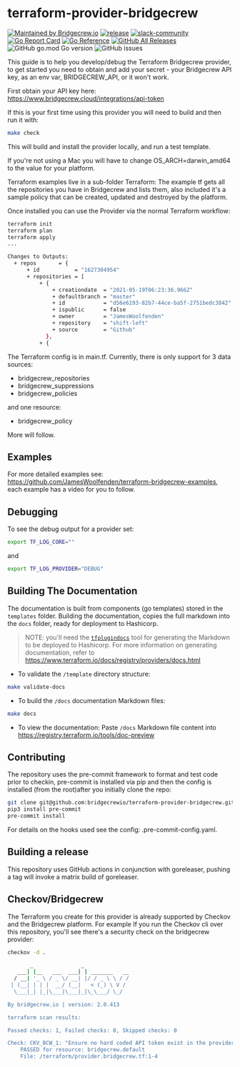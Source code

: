 # terraform-provider-bridgecrew

[![Maintained by Bridgecrew.io](https://img.shields.io/badge/maintained%20by-bridgecrew.io-blueviolet)](https://bridgecrew.io/?utm_source=github&utm_medium=organic_oss&utm_campaign=terraform-provider-bridgecrew)
[![release](https://github.com/bridgecrewio/terraform-provider-bridgecrew/actions/workflows/release.yml/badge.svg)](https://github.com/bridgecrewio/terraform-provider-bridgecrew/actions/workflows/security.yml)
[![slack-community](https://img.shields.io/badge/slack-bridgecrew-blueviolet.svg?logo=slack)](https://codifiedsecurity.slack.com/)
[![Go Report Card](https://goreportcard.com/badge/github.com/bridgecrewio/terraform-provider-bridgecrew)](https://goreportcard.com/report/github.com/bridgecrewio/terraform-provider-bridgecrew)
[![Go Reference](https://pkg.go.dev/badge/github.com/bridgecrewio/terraform-provider-bridgecrew.svg)](https://pkg.go.dev/github.com/bridgecrewio/terraform-provider-bridgecrew)
[![GitHub All Releases](https://img.shields.io/github/downloads/bridgecrewio/terraform-provider-bridgecrew/total)](https://github.com/bridgecrewio/terraform-provider-bridgecrew/releases)
![GitHub go.mod Go version](https://img.shields.io/github/go-mod/go-version/bridgecrewio/terraform-provider-bridgecrew)
![GitHub issues](https://img.shields.io/github/issues/bridgecrewio/terraform-provider-bridgecrew)

This guide is to help you develop/debug the Terraform Bridgecrew provider, to get started you need to obtain and add your secret - your Bridgecrew API key, as an env var,
BRIDGECREW_API, or it won't work.

First obtain your API key here: <https://www.bridgecrew.cloud/integrations/api-token>

If this is your first time using this provider you will need to build
and then run it with:

```bash
make check
```

This will build and install the provider locally, and run a test template.

If you're not using a Mac you will have to change OS_ARCH=darwin_amd64 to the value for your platform.

Terraform examples live in a sub-folder Terraform:
The example tf gets all the repositories you have in Bridgecrew and lists them, also included it's a sample policy that can be created, updated and destroyed by the platform.

Once installed you can use the Provider via the normal Terraform workflow:

```bash
terraform init
terraform plan
terraform apply
...

Changes to Outputs:
  + repos       = {
      + id           = "1627304954"
      + repositories = [
          + {
              + creationdate  = "2021-05-19T06:23:36.966Z"
              + defaultbranch = "master"
              + id            = "d56e6193-82b7-44ce-ba5f-2751bedc3842"
              + ispublic      = false
              + owner         = "JamesWoolfenden"
              + repository    = "shift-left"
              + source        = "Github"
            },
          + {
```

The Terraform config is in main.tf.
Currently, there is only support for 3 data sources:

- bridgecrew_repositories
- bridgecrew_suppressions
- bridgecrew_policies

and one resource:

- bridgecrew_policy

More will follow.

## Examples

For more detailed examples see:  <https://github.com/JamesWoolfenden/terraform-bridgecrew-examples>, each example has a video for you to follow.

## Debugging

To see the debug output for a provider set:

```bash
export TF_LOG_CORE=""
```

and

```bash
export TF_LOG_PROVIDER="DEBUG"
```

## Building The Documentation

The documentation is built from components (go templates) stored in the `templates` folder.
Building the documentation, copies the full markdown into the `docs` folder, ready for deployment to Hashicorp.

> NOTE: you'll need the [`tfplugindocs`](https://github.com/hashicorp/terraform-plugin-docs) tool for generating the Markdown to be deployed to Hashicorp. For more information on generating documentation, refer to https://www.terraform.io/docs/registry/providers/docs.html

- To validate the `/template` directory structure:

```bash
make validate-docs
```

- To build the `/docs` documentation Markdown files:

```bash
make docs
```

- To view the documentation:
Paste `/docs` Markdown file content into https://registry.terraform.io/tools/doc-preview

## Contributing

The repository uses the pre-commit framework to format and test code prior to checkin, pre-commit is installed via pip and then the config is installed (from the root)after you initially clone the repo:

```bash
git clone git@github.com:bridgecrewio/terraform-provider-bridgecrew.git
pip3 install pre-commit
pre-commit install
```

For details on the hooks used see the config: .pre-commit-config.yaml.

## Building a release

This repository uses GitHub actions in conjunction with goreleaser, pushing a tag will invoke a matrix build of goreleaser.

## Checkov/Bridgecrew

The Terraform you create for this provider is already supported by Checkov and the Bridgecrew platform.
For example If you run the Checkov cli over this repository, you'll see there's a security check on the bridgecrew provider:

```bash
checkov -d .

       _               _
   ___| |__   ___  ___| | _______   __
  / __| '_ \ / _ \/ __| |/ / _ \ \ / /
 | (__| | | |  __/ (__|   < (_) \ V /
  \___|_| |_|\___|\___|_|\_\___/ \_/

By bridgecrew.io | version: 2.0.413

terraform scan results:

Passed checks: 1, Failed checks: 0, Skipped checks: 0

Check: CKV_BCW_1: "Ensure no hard coded API token exist in the provider"
    PASSED for resource: bridgecrew.default
    File: /terraform/provider.bridgecrew.tf:1-4

```
